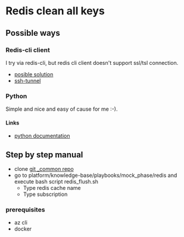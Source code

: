 # Redis clean all keys

## Possible ways

### Redis-cli client

I try via redis-cli, but redis cli client doesn't support ssl/tsl connection.
*   [posible solution](https://redislabs.com/blog/stunnel-secure-redis-ssl/)
*   [ssh-tunnel](https://help.compose.com/docs/redis-ssh-tunnels)

### Python

Simple and nice and easy of cause for me :-).

#### Links

*   [python documentation](https://redis-py.readthedocs.io/en/latest/)


## Step by step manual

*   clone [git _common repo](https://gitlab.innoble.io/platform/azure-ci/_common)
*   go to platform/knowledge-base/playbooks/mock_phase/redis and execute bash script redis_flush.sh
    *   Type redis cache name
    *   Type subscription

### prerequisites

*   az cli
*   docker
